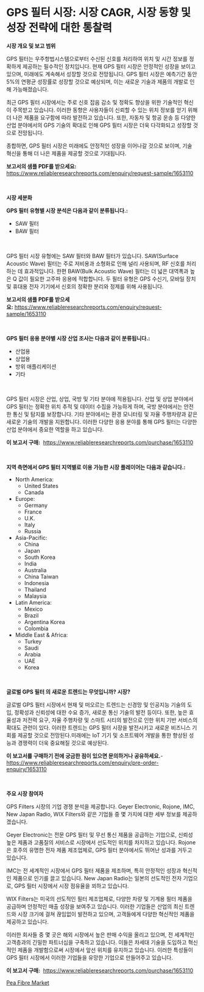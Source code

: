 <p><h1>GPS 필터 시장: 시장 CAGR, 시장 동향 및 성장 전략에 대한 통찰력</h1></p><p><strong>시장 개요 및 보고 범위</strong></p>
<p><p>GPS 필터는 우주항법시스템으로부터 수신된 신호를 처리하여 위치 및 시간 정보를 정확하게 제공하는 필수적인 장치입니다. 현재 GPS 필터 시장은 안정적인 성장을 보이고 있으며, 미래에도 계속해서 성장할 것으로 전망됩니다. GPS 필터 시장은 예측기간 동안 5%의 연평균 성장률로 성장할 것으로 예상되며, 이는 새로운 기술과 제품의 개발로 인해 가능해졌습니다.</p><p>최근 GPS 필터 시장에서는 주로 신호 잡음 감소 및 정확도 향상을 위한 기술적인 혁신이 주목받고 있습니다. 이러한 동향은 사용자들이 신뢰할 수 있는 위치 정보를 얻기 위해 더 나은 제품을 요구함에 따라 발전하고 있습니다. 또한, 자동차 및 항공 운송 등 다양한 산업 분야에서의 GPS 기술의 확대로 인해 GPS 필터 시장은 더욱 다각화되고 성장할 것으로 전망됩니다.</p><p>종합하면, GPS 필터 시장은 미래에도 안정적인 성장을 이어나갈 것으로 보이며, 기술 혁신을 통해 더 나은 제품을 제공할 것으로 기대됩니다.</p></p>
<p><strong>보고서의 샘플 PDF를 받으세요:</strong> <a href="https://www.reliableresearchreports.com/enquiry/request-sample/1653110">https://www.reliableresearchreports.com/enquiry/request-sample/1653110</a></p>
<p>&nbsp;</p>
<p><strong>시장 세분화</strong></p>
<p><strong>GPS 필터 유형별 시장 분석은 다음과 같이 분류됩니다.:</strong></p>
<p><ul><li>SAW 필터</li><li>BAW 필터</li></ul></p>
<p>&nbsp;</p>
<p><p>GPS 필터 시장 유형에는 SAW 필터와 BAW 필터가 있습니다. SAW(Surface Acoustic Wave) 필터는 주로 저비용과 소형화로 인해 널리 사용되며, RF 신호를 처리하는 데 효과적입니다. 한편 BAW(Bulk Acoustic Wave) 필터는 더 넓은 대역폭과 높은 Q 값이 필요한 고주파 응용에 적합합니다. 두 필터 유형은 GPS 수신기, 모바일 장치 및 휴대용 전자 기기에서 신호의 정확한 분리와 정제를 위해 사용됩니다.</p></p>
<p><strong>보고서의 샘플 PDF를 받으세요:</strong>&nbsp;<a href="https://www.reliableresearchreports.com/enquiry/request-sample/1653110">https://www.reliableresearchreports.com/enquiry/request-sample/1653110</a></p>
<p>&nbsp;</p>
<p><strong> GPS 필터 응용 분야별 시장 산업 조사는 다음과 같이 분류됩니다.:</strong></p>
<p><ul><li>산업용</li><li>상업용</li><li>방위 애플리케이션</li><li>기타</li></ul></p>
<p>&nbsp;</p>
<p><p>GPS 필터 시장은 산업, 상업, 국방 및 기타 분야에 적용됩니다. 산업 및 상업 분야에서 GPS 필터는 정확한 위치 추적 및 데이터 수집을 가능하게 하며, 국방 분야에서는 안전한 통신 및 탐지를 보장합니다. 기타 분야에서는 환경 모니터링 및 자율 주행차량과 같은 새로운 기술의 개발을 지원합니다. 이러한 다양한 응용 분야를 통해 GPS 필터는 다양한 산업 분야에서 중요한 역할을 하고 있습니다.</p></p>
<p><strong>이 보고서 구매:</strong>&nbsp; <a href="https://www.reliableresearchreports.com/purchase/1653110">https://www.reliableresearchreports.com/purchase/1653110</a></p>
<p>&nbsp;</p>
<p><strong>지역 측면에서 GPS 필터 지역별로 이용 가능한 시장 플레이어는 다음과 같습니다.:</strong></p>
<p><ul>
    <li>
        North America:
        <ul>
            <li>United States</li>
            <li>Canada</li>
        </ul>
    </li>
    <li>
        Europe:
        <ul>
            <li>Germany</li>
            <li>France</li>
            <li>U.K.</li>
            <li>Italy</li>
            <li>Russia</li>
        </ul>
    </li>
    <li>
        Asia-Pacific:
        <ul>
            <li>China</li>
            <li>Japan</li>
            <li>South Korea</li>
            <li>India</li>
            <li>Australia</li>
            <li>China Taiwan</li>
            <li>Indonesia</li>
            <li>Thailand</li>
            <li>Malaysia</li>
        </ul>
    </li>
    <li>
        Latin America:
        <ul>
            <li>Mexico</li>
            <li>Brazil</li>
            <li>Argentina Korea</li>
            <li>Colombia</li>
        </ul>
    </li>
    <li>
        Middle East & Africa:
        <ul>
            <li>Turkey</li>
            <li>Saudi</li>
            <li>Arabia</li>
            <li>UAE</li>
            <li>Korea</li>
        </ul>
    </li>
    </ul></p>
<p>&nbsp;</p>
<p><strong>글로벌 GPS 필터 의 새로운 트렌드는 무엇입니까? 시장?</strong></p>
<p><p>글로벌 GPS 필터 시장에서 현재 및 떠오르는 트렌드는 신경망 및 인공지능 기술의 도입, 정확성과 신뢰성에 대한 수요 증가, 새로운 통신 기술의 발전 등이다. 또한, 높은 효율성과 저전력 요구, 자율 주행차량 및 스마트 시티의 발전으로 인한 위치 기반 서비스의 확대도 관련이 있다. 이러한 트렌드는 GPS 필터 시장을 발전시키고 새로운 비즈니스 기회를 제공할 것으로 전망된다.미래에는 IoT 기기 및 소프트웨어 개발을 통한 향상된 성능과 경쟁력이 더욱 중요해질 것으로 예상된다.</p></p>
<p><strong>이 보고서를 구매하기 전에 궁금한 점이 있으면 문의하거나 공유하세요.</strong>- <a href="https://www.reliableresearchreports.com/enquiry/pre-order-enquiry/1653110">https://www.reliableresearchreports.com/enquiry/pre-order-enquiry/1653110</a></p>
<p>&nbsp;</p>
<p><strong>주요 시장 참여자</strong></p>
<p><p>GPS Filters 시장의 기업 경쟁 분석을 제공합니다. Geyer Electronic, Rojone, IMC, New Japan Radio, WIX Filters와 같은 기업들 중 몇 가지에 대한 세부 정보를 제공하겠습니다. </p><p>Geyer Electronic는 전문 GPS 필터 및 무선 통신 제품을 공급하는 기업으로, 신뢰성 높은 제품과 고품질의 서비스로 시장에서 선도적인 위치를 차지하고 있습니다. Rojone은 호주의 유명한 전자 제품 제조업체로, GPS 필터 분야에서도 뛰어난 성과를 거두고 있습니다. </p><p>IMC는 전 세계적인 시장에서 GPS 필터 제품을 제조하며, 특히 안정적인 성장과 혁신적인 제품으로 인기를 끌고 있습니다. New Japan Radio는 일본의 선도적인 전자 기업으로, GPS 필터 시장에서 시장 점유율을 꾀하고 있습니다. </p><p>WIX Filters는 미국의 선도적인 필터 제조업체로, 다양한 차량 및 기계용 필터 제품을 공급하며 안정적인 매출 성장을 보여주고 있습니다. 이러한 기업들은 산업의 최신 트렌드와 시장 크기에 걸쳐 끊임없이 발전하고 있으며, 고객들에게 다양한 혁신적인 제품을 제공하고 있습니다.</p><p>이러한 회사들 중 몇 곳은 해외 시장에서 높은 판매 수익을 올리고 있으며, 전 세계적인 고객층과의 긴밀한 파트너십을 구축하고 있습니다. 이들은 차세대 기술을 도입하고 혁신적인 제품을 개발함으로써 시장에서 앞선 위치를 유지하고 있습니다. 이러한 특성들이 GPS 필터 시장에서 이러한 기업들을 유망한 기업으로 만들어주고 있습니다.</p></p>
<p><strong>이 보고서 구매:</strong>&nbsp;&nbsp;<a href="https://www.reliableresearchreports.com/purchase/1653110">https://www.reliableresearchreports.com/purchase/1653110</a></p>
<p><p><a href="https://fearless-okapi-6c8.notion.site/Pea-Fibre-Market-Insights-Market-Players-and-Forecast-Till-2031-1156bfa99f4e416d9b9edfd6c177ae94">Pea Fibre Market</a></p></p>

